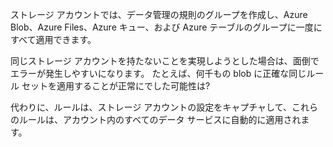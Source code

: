 ストレージ アカウントでは、データ管理の規則のグループを作成し、Azure Blob、Azure Files、Azure キュー、および Azure テーブルのグループに一度にすべて適用できます。 

同じストレージ アカウントを持たないことを実現しようとした場合は、面倒でエラーが発生しやすいになります。 たとえば、何千もの blob に正確な同じルール セットを適用することが正常にでした可能性は?

代わりに、ルールは、ストレージ アカウントの設定をキャプチャして、これらのルールは、アカウント内のすべてのデータ サービスに自動的に適用されます。